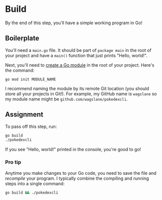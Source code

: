 # Build

By the end of this step, you'll have a simple working program in Go!

## Boilerplate

You'll need a `main.go` file. It should be part of `package main` in the root of your project and have a `main()` function that just prints "Hello, world!".

Next, you'll need to [create a Go module](https://golang.org/doc/tutorial/create-module) in the root of your project. Here's the command:

```
go mod init MODULE_NAME
```

I recommend naming the module by its remote Git location (you should store all your projects in Git!). For example, my GitHub name is `wagslane` so my module name might be `github.com/wagslane/pokedexcli`.

## Assignment

To pass off this step, run:

```bash
go build
./pokedexcli
```

If you see "Hello, world!" printed in the console, you're good to go!

### Pro tip

Anytime you make changes to your Go code, you need to save the file and *recompile* your program. I typically combine the compiling and running steps into a single command:

```bash
go build && ./pokedexcli
```
